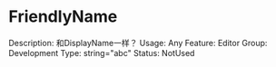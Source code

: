 # FriendlyName

Description: 和DisplayName一样？
Usage: Any
Feature: Editor
Group: Development
Type: string="abc"
Status: NotUsed